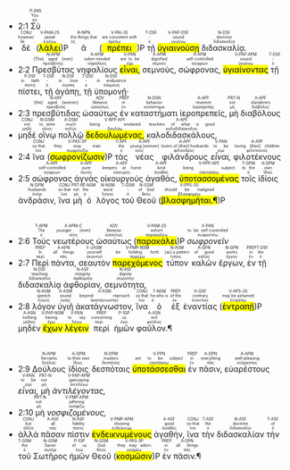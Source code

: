 
- 2:1 <RUBY><ruby><ruby>Σὺ<rt>σύ</rt></ruby><rt>You</rt></ruby><rt>P-2NS</rt></RUBY>
- <RUBY><ruby><ruby>δὲ<rt>δέ</rt></ruby><rt>however</rt></ruby><rt>CONJ</rt></RUBY> (<RUBY><ruby><ruby><mark class='verb'>λάλει</mark><rt>λαλέω</rt></ruby><rt>speak</rt></ruby><rt>V-PAM-2S</rt></RUBY>)P <RUBY><ruby><ruby>ἃ<rt>ὅς</rt></ruby><rt>the things that</rt></ruby><rt>R-NPN</rt></RUBY> (<RUBY><ruby><ruby><mark class='verb'>πρέπει</mark><rt>πρέπω</rt></ruby><rt>are consistent with</rt></ruby><rt>V-PAI-3S</rt></RUBY>)P <RUBY><ruby><ruby>τῇ<rt>ὁ</rt></ruby><rt>-</rt></ruby><rt>T-DSF</rt></RUBY> <RUBY><ruby><ruby><mark class='ptc'>ὑγιαινούσῃ</mark><rt>ὑγιαίνω</rt></ruby><rt>sound</rt></ruby><rt>V-PAP-DSF</rt></RUBY> <RUBY><ruby><ruby>διδασκαλίᾳ.<rt>διδασκαλία</rt></ruby><rt>doctrine</rt></ruby><rt>N-DSF</rt></RUBY> 
- 2:2 <RUBY><ruby><ruby>Πρεσβύτας<rt>πρεσβύτης</rt></ruby><rt>[The] aged [men]</rt></ruby><rt>N-APM</rt></RUBY> <RUBY><ruby><ruby>νηφαλίους<rt>νηφαλέος</rt></ruby><rt>sober-minded</rt></ruby><rt>A-APM</rt></RUBY> <RUBY><ruby><ruby><mark class='ptc'>εἶναι,</mark><rt>εἰμί</rt></ruby><rt>are to be</rt></ruby><rt>V-PAN</rt></RUBY> <RUBY><ruby><ruby>σεμνούς,<rt>σεμνός</rt></ruby><rt>dignified</rt></ruby><rt>A-APM</rt></RUBY> <RUBY><ruby><ruby>σώφρονας,<rt>σώφρων</rt></ruby><rt>self-controlled</rt></ruby><rt>A-APM</rt></RUBY> <RUBY><ruby><ruby><mark class='inf'>ὑγιαίνοντας</mark><rt>ὑγιαίνω</rt></ruby><rt>sound</rt></ruby><rt>V-PAP-APM</rt></RUBY> <RUBY><ruby><ruby>τῇ<rt>ὁ</rt></ruby><rt>-</rt></ruby><rt>T-DSF</rt></RUBY> <RUBY><ruby><ruby>πίστει,<rt>πίστις</rt></ruby><rt>in faith</rt></ruby><rt>P-DSF</rt></RUBY> <RUBY><ruby><ruby>τῇ<rt>ὁ</rt></ruby><rt>-</rt></ruby><rt>T-DSF</rt></RUBY> <RUBY><ruby><ruby>ἀγάπῃ,<rt>ἀγάπη</rt></ruby><rt>in love</rt></ruby><rt>N-DSF</rt></RUBY> <RUBY><ruby><ruby>τῇ<rt>ὁ</rt></ruby><rt>-</rt></ruby><rt>T-DSF</rt></RUBY> <RUBY><ruby><ruby>ὑπομονῇ·<rt>ὑπομονή</rt></ruby><rt>in endurance</rt></ruby><rt>N-DSF</rt></RUBY> 
- 2:3 <RUBY><ruby><ruby>πρεσβύτιδας<rt>πρεσβῦτις</rt></ruby><rt>[the] aged [women]</rt></ruby><rt>N-APF</rt></RUBY> <RUBY><ruby><ruby>ὡσαύτως<rt>ὡσαύτως</rt></ruby><rt>likewise</rt></ruby><rt>ADV</rt></RUBY> <RUBY><ruby><ruby>ἐν<rt>ἐν</rt></ruby><rt>in</rt></ruby><rt>PREP</rt></RUBY> <RUBY><ruby><ruby>καταστήματι<rt>κατάστημα</rt></ruby><rt>behavior</rt></ruby><rt>N-DSN</rt></RUBY> <RUBY><ruby><ruby>ἱεροπρεπεῖς,<rt>ἱεροπρεπής</rt></ruby><rt>reverent</rt></ruby><rt>A-APF</rt></RUBY> <RUBY><ruby><ruby>μὴ<rt>μή</rt></ruby><rt>not</rt></ruby><rt>PRT-N</rt></RUBY> <RUBY><ruby><ruby>διαβόλους<rt>διάβολος</rt></ruby><rt>slanderers</rt></ruby><rt>A-APF</rt></RUBY>
- <RUBY><ruby><ruby>μηδὲ<rt>μηδέ</rt></ruby><rt>not</rt></ruby><rt>CONJ</rt></RUBY> <RUBY><ruby><ruby>οἴνῳ<rt>οἶνος</rt></ruby><rt>to wine</rt></ruby><rt>N-DSM</rt></RUBY> <RUBY><ruby><ruby>πολλῷ<rt>πολύς</rt></ruby><rt>much</rt></ruby><rt>A-DSM</rt></RUBY> <RUBY><ruby><ruby><mark class='ptc'>δεδουλωμένας,</mark><rt>δουλόω</rt></ruby><rt>being enslaved</rt></ruby><rt>V-RPP-APF</rt></RUBY> <RUBY><ruby><ruby>καλοδιδασκάλους,<rt>καλοδιδάσκαλος</rt></ruby><rt>teachers of what is good</rt></ruby><rt>A-APF</rt></RUBY> 
- 2:4 <RUBY><ruby><ruby>ἵνα<rt>ἵνα</rt></ruby><rt>so that</rt></ruby><rt>CONJ</rt></RUBY> (<RUBY><ruby><ruby><mark class='verb'>σωφρονίζωσιν</mark><rt>σωφρονίζω</rt></ruby><rt>they may train</rt></ruby><rt>V-PAS-3P</rt></RUBY>)P <RUBY><ruby><ruby>τὰς<rt>ὁ</rt></ruby><rt>the</rt></ruby><rt>T-APF</rt></RUBY> <RUBY><ruby><ruby>νέας<rt>νέος</rt></ruby><rt>young [women]</rt></ruby><rt>A-APF</rt></RUBY> <RUBY><ruby><ruby>φιλάνδρους<rt>φίλανδρος</rt></ruby><rt>lovers of [their] husbands</rt></ruby><rt>A-APF</rt></RUBY> <RUBY><ruby><ruby><em>εἶναι,</em><rt>εἰμί</rt></ruby><rt>to be</rt></ruby><rt>V-PAN</rt></RUBY> <RUBY><ruby><ruby>φιλοτέκνους<rt>φιλότεκνος</rt></ruby><rt>loving [their] children</rt></ruby><rt>A-APF</rt></RUBY> 
- 2:5 <RUBY><ruby><ruby>σώφρονας<rt>σώφρων</rt></ruby><rt>self-controlled</rt></ruby><rt>A-APF</rt></RUBY> <RUBY><ruby><ruby>ἁγνάς<rt>ἁγνός</rt></ruby><rt>pure</rt></ruby><rt>A-APF</rt></RUBY> <RUBY><ruby><ruby>οἰκουργούς<rt>οἰκουρός</rt></ruby><rt>keepers at home</rt></ruby><rt>A-APF</rt></RUBY> <RUBY><ruby><ruby>ἀγαθάς,<rt>ἀγαθός</rt></ruby><rt>kind</rt></ruby><rt>A-APF</rt></RUBY> <RUBY><ruby><ruby><mark class='ptc'>ὑποτασσομένας</mark><rt>ὑποτάσσω</rt></ruby><rt>being subject</rt></ruby><rt>V-PPP-APF</rt></RUBY> <RUBY><ruby><ruby>τοῖς<rt>ὁ</rt></ruby><rt>to the</rt></ruby><rt>T-DPM</rt></RUBY> <RUBY><ruby><ruby>ἰδίοις<rt>ἴδιος</rt></ruby><rt>own</rt></ruby><rt>A-DPM</rt></RUBY> <RUBY><ruby><ruby>ἀνδράσιν,<rt>ἀνήρ</rt></ruby><rt>husbands</rt></ruby><rt>N-DPM</rt></RUBY> <RUBY><ruby><ruby>ἵνα<rt>ἵνα</rt></ruby><rt>so that</rt></ruby><rt>CONJ</rt></RUBY> <RUBY><ruby><ruby>μὴ<rt>μή</rt></ruby><rt>not</rt></ruby><rt>PRT-N</rt></RUBY> <RUBY><ruby><ruby>ὁ<rt>ὁ</rt></ruby><rt>the</rt></ruby><rt>T-NSM</rt></RUBY> <RUBY><ruby><ruby>λόγος<rt>λόγος</rt></ruby><rt>word</rt></ruby><rt>N-NSM</rt></RUBY> <RUBY><ruby><ruby>τοῦ<rt>ὁ</rt></ruby><rt>-</rt></ruby><rt>T-GSM</rt></RUBY> <RUBY><ruby><ruby>Θεοῦ<rt>θεός</rt></ruby><rt>of God</rt></ruby><rt>N-GSM</rt></RUBY> (<RUBY><ruby><ruby><mark class='verb'>βλασφημῆται.¶</mark><rt>βλασφημέω</rt></ruby><rt>should be maligned</rt></ruby><rt>V-PPS-3S</rt></RUBY>)P</br></br></br> 
- 2:6 <RUBY><ruby><ruby>Τοὺς<rt>ὁ</rt></ruby><rt>The</rt></ruby><rt>T-APM</rt></RUBY> <RUBY><ruby><ruby>νεωτέρους<rt>νέος</rt></ruby><rt>younger [men]</rt></ruby><rt>A-APM-C</rt></RUBY> <RUBY><ruby><ruby>ὡσαύτως<rt>ὡσαύτως</rt></ruby><rt>likewise</rt></ruby><rt>ADV</rt></RUBY> (<RUBY><ruby><ruby><mark class='verb'>παρακάλει</mark><rt>παρακαλέω</rt></ruby><rt>exhort</rt></ruby><rt>V-PAM-2S</rt></RUBY>)P <RUBY><ruby><ruby><em>σωφρονεῖν</em><rt>σωφρονέω</rt></ruby><rt>to be self-controlled</rt></ruby><rt>V-PAN</rt></RUBY> 
- 2:7 <RUBY><ruby><ruby>Περὶ<rt>περί</rt></ruby><rt>In</rt></ruby><rt>PREP</rt></RUBY> <RUBY><ruby><ruby>πάντα,<rt>πᾶς</rt></ruby><rt>all things</rt></ruby><rt>A-APN</rt></RUBY> <RUBY><ruby><ruby>σεαυτὸν<rt>σεαυτοῦ</rt></ruby><rt>yourself</rt></ruby><rt>F-2ASM</rt></RUBY> <RUBY><ruby><ruby><mark class='ptc'>παρεχόμενος</mark><rt>παρέχω</rt></ruby><rt>be holding forth</rt></ruby><rt>V-PMP-NSM</rt></RUBY> <RUBY><ruby><ruby>τύπον<rt>τύπος</rt></ruby><rt>[as] a pattern</rt></ruby><rt>N-ASM</rt></RUBY> <RUBY><ruby><ruby>καλῶν<rt>καλός</rt></ruby><rt>of good</rt></ruby><rt>A-GPN</rt></RUBY> <RUBY><ruby><ruby>ἔργων,<rt>ἔργον</rt></ruby><rt>works</rt></ruby><rt>N-GPN</rt></RUBY> <RUBY><ruby><ruby>ἐν<rt>ἐν</rt></ruby><rt>in</rt></ruby><rt>PREP</rt></RUBY> <RUBY><ruby><ruby>τῇ<rt>ὁ</rt></ruby><rt>the</rt></ruby><rt>T-DSF</rt></RUBY> <RUBY><ruby><ruby>διδασκαλίᾳ<rt>διδασκαλία</rt></ruby><rt>teaching</rt></ruby><rt>N-DSF</rt></RUBY> <RUBY><ruby><ruby>ἀφθορίαν,<rt>ἀφθαρσία</rt></ruby><rt>integrity</rt></ruby><rt>N-ASF</rt></RUBY> <RUBY><ruby><ruby>σεμνότητα,<rt>σεμνότης</rt></ruby><rt>dignity</rt></ruby><rt>N-ASF</rt></RUBY> 
- 2:8 <RUBY><ruby><ruby>λόγον<rt>λόγος</rt></ruby><rt>speech</rt></ruby><rt>N-ASM</rt></RUBY> <RUBY><ruby><ruby>ὑγιῆ<rt>ὑγιής</rt></ruby><rt>sound</rt></ruby><rt>A-ASM</rt></RUBY> <RUBY><ruby><ruby>ἀκατάγνωστον,<rt>ἀκατάγνωστος</rt></ruby><rt>beyond reproach</rt></ruby><rt>A-ASM</rt></RUBY> <RUBY><ruby><ruby>ἵνα<rt>ἵνα</rt></ruby><rt>so that</rt></ruby><rt>CONJ</rt></RUBY> <RUBY><ruby><ruby>ὁ<rt>ὁ</rt></ruby><rt>he who is</rt></ruby><rt>T-NSM</rt></RUBY> <RUBY><ruby><ruby>ἐξ<rt>ἐκ</rt></ruby><rt>of the</rt></ruby><rt>PREP</rt></RUBY> <RUBY><ruby><ruby>ἐναντίας<rt>ἐναντίος</rt></ruby><rt>contrary</rt></ruby><rt>A-GSF</rt></RUBY> (<RUBY><ruby><ruby><mark class='verb'>ἐντραπῇ</mark><rt>ἐντρέπω</rt></ruby><rt>may be ashamed</rt></ruby><rt>V-APS-3S</rt></RUBY>)P <RUBY><ruby><ruby>μηδὲν<rt>μηδείς</rt></ruby><rt>nothing</rt></ruby><rt>A-ASN</rt></RUBY> <RUBY><ruby><ruby><mark class='ptc'>ἔχων</mark><rt>ἔχω</rt></ruby><rt>having</rt></ruby><rt>V-PAP-NSM</rt></RUBY> <RUBY><ruby><ruby><mark class='ptc'>λέγειν</mark><rt>λέγω</rt></ruby><rt>to say</rt></ruby><rt>V-PAN</rt></RUBY> <RUBY><ruby><ruby>περὶ<rt>περί</rt></ruby><rt>concerning</rt></ruby><rt>PREP</rt></RUBY> <RUBY><ruby><ruby>ἡμῶν<rt>ἐγώ</rt></ruby><rt>us</rt></ruby><rt>P-1GP</rt></RUBY> <RUBY><ruby><ruby>φαῦλον.¶<rt>φαῦλος</rt></ruby><rt>evil</rt></ruby><rt>A-ASN</rt></RUBY></br></br></br> 
- 2:9 <RUBY><ruby><ruby>Δούλους<rt>δοῦλος</rt></ruby><rt>Servants</rt></ruby><rt>N-APM</rt></RUBY> <RUBY><ruby><ruby>ἰδίοις<rt>ἴδιος</rt></ruby><rt>to their own</rt></ruby><rt>A-DPM</rt></RUBY> <RUBY><ruby><ruby>δεσπόταις<rt>δεσπότης</rt></ruby><rt>masters</rt></ruby><rt>N-DPM</rt></RUBY> <RUBY><ruby><ruby><mark class='ptc'>ὑποτάσσεσθαι</mark><rt>ὑποτάσσω</rt></ruby><rt>are to be subject</rt></ruby><rt>V-PPN</rt></RUBY> <RUBY><ruby><ruby>ἐν<rt>ἐν</rt></ruby><rt>in</rt></ruby><rt>PREP</rt></RUBY> <RUBY><ruby><ruby>πᾶσιν,<rt>πᾶς</rt></ruby><rt>everything</rt></ruby><rt>A-DPN</rt></RUBY> <RUBY><ruby><ruby>εὐαρέστους<rt>εὐάρεστος</rt></ruby><rt>well-pleasing</rt></ruby><rt>A-APM</rt></RUBY> <RUBY><ruby><ruby><em>εἶναι,</em><rt>εἰμί</rt></ruby><rt>to be</rt></ruby><rt>V-PAN</rt></RUBY> <RUBY><ruby><ruby>μὴ<rt>μή</rt></ruby><rt>not</rt></ruby><rt>PRT-N</rt></RUBY> <RUBY><ruby><ruby><em>ἀντιλέγοντας,</em><rt>ἀντιλέγω</rt></ruby><rt>gainsaying</rt></ruby><rt>V-PAP-APM</rt></RUBY> 
- 2:10 <RUBY><ruby><ruby>μὴ<rt>μή</rt></ruby><rt>not</rt></ruby><rt>PRT-N</rt></RUBY> <RUBY><ruby><ruby><em>νοσφιζομένους,</em><rt>νοσφίζω</rt></ruby><rt>pilfering</rt></ruby><rt>V-PMP-APM</rt></RUBY>
- <RUBY><ruby><ruby>ἀλλὰ<rt>ἀλλά</rt></ruby><rt>but</rt></ruby><rt>CONJ</rt></RUBY> <RUBY><ruby><ruby>πᾶσαν<rt>πᾶς</rt></ruby><rt>all</rt></ruby><rt>A-ASF</rt></RUBY> <RUBY><ruby><ruby>πίστιν<rt>πίστις</rt></ruby><rt>fidelity</rt></ruby><rt>N-ASF</rt></RUBY> <RUBY><ruby><ruby><mark class='ptc'>ἐνδεικνυμένους</mark><rt>ἐνδείκνυμι</rt></ruby><rt>showing</rt></ruby><rt>V-PMP-APM</rt></RUBY> <RUBY><ruby><ruby>ἀγαθήν,<rt>ἀγαθός</rt></ruby><rt>good</rt></ruby><rt>A-ASF</rt></RUBY> <RUBY><ruby><ruby>ἵνα<rt>ἵνα</rt></ruby><rt>so that</rt></ruby><rt>CONJ</rt></RUBY> <RUBY><ruby><ruby>τὴν<rt>ὁ</rt></ruby><rt>the</rt></ruby><rt>T-ASF</rt></RUBY> <RUBY><ruby><ruby>διδασκαλίαν<rt>διδασκαλία</rt></ruby><rt>doctrine</rt></ruby><rt>N-ASF</rt></RUBY> <RUBY><ruby><ruby>τὴν<rt>ὁ</rt></ruby><rt>of</rt></ruby><rt>T-ASF</rt></RUBY> <RUBY><ruby><ruby>τοῦ<rt>ὁ</rt></ruby><rt>the</rt></ruby><rt>T-GSM</rt></RUBY> <RUBY><ruby><ruby>Σωτῆρος<rt>σωτήρ</rt></ruby><rt>Savior</rt></ruby><rt>N-GSM</rt></RUBY> <RUBY><ruby><ruby>ἡμῶν<rt>ἐγώ</rt></ruby><rt>of us</rt></ruby><rt>P-1GP</rt></RUBY> <RUBY><ruby><ruby>Θεοῦ<rt>θεός</rt></ruby><rt>God</rt></ruby><rt>N-GSM</rt></RUBY> (<RUBY><ruby><ruby><mark class='verb'>κοσμῶσιν</mark><rt>κοσμέω</rt></ruby><rt>they may adorn</rt></ruby><rt>V-PAS-3P</rt></RUBY>)P <RUBY><ruby><ruby>ἐν<rt>ἐν</rt></ruby><rt>in</rt></ruby><rt>PREP</rt></RUBY> <RUBY><ruby><ruby>πᾶσιν.¶<rt>πᾶς</rt></ruby><rt>all things</rt></ruby><rt>A-DPN</rt></RUBY></br></br></br> 